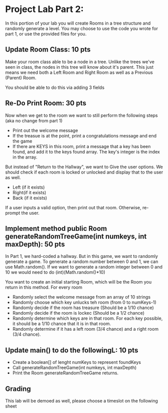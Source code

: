 # Project Lab Part 2:

In this portion of your lab you will create Rooms in a tree structure and randomly generate a level. You may choose to use the code you wrote for part 1, or use the provided files for you.

## Update Room Class: 10 pts
Make your room class able to be a node in a tree. Unlike the trees we've seen in class, the nodes in this tree will know about it's parent. This just means we need both a Left Room and Right Room as well as a Previous (Parent) Room.

You should be able to do this via adding 3 fields

## Re-Do Print Room: 30 pts
Now when we get to the room we want to still perform the following steps (aka no change from part 1)

* Print out the welcome message
* If the treasue is at the point, print a congratulations message and end the game
* If there are KEYS in this room, print a message that a key has been found, and add it to the keys found array. The key's integer is the index in the array.

But instead of "Return to the Hallway", we want to Give the user options. We should check if each room is locked or unlocked and display that to the user as well.
* Left (if it exists) 
* Right(if it exists)
* Back (if it exists)

If a user inputs a valid option, then print out that room. Otherwise, re-prompt the user.

## Implement method public Room generateRandomTreeGame(int numkeys, int maxDepth): 50 pts
In Part 1, we hard-coded a hallway. But in this game, we want to randomly generate a game. To generate a random number between 0 and 1, we can use Math.random(). If we want to generate a random integer between 0 and 10 we would need to do (int)(Math.random()*10)

You want to create an initial starting Room, which will be the Room you return in this method. For every room
* Randomly select the welcome message from an array of 10 strings
* Randomly choose which key unlucks teh room (from 0 to numKeys-1)
* Randomly decide if the room has treasure (Should be a 1/10 chance)
* Randomly decide if the room is lockec (Should be a 1/2 chance)
* Randomly determine which keys are in that room. For each key possible, it should be a 1/10 chance that it is in that room.
* Randomly determine if it has a left room (3/4 chance) and a right room (3/4 chance). 


## Update main() to do the followingL: 10 pts
* Create a boolean[] of lenght numKeys to represent foundKeys
* Call generateRandomTreeGame(int numkeys, int maxDepth)
* Print the Room generateRandomTreeGame returns. 


## Grading
This lab will be demoed as well, please choose a timeslot on the following sheet
